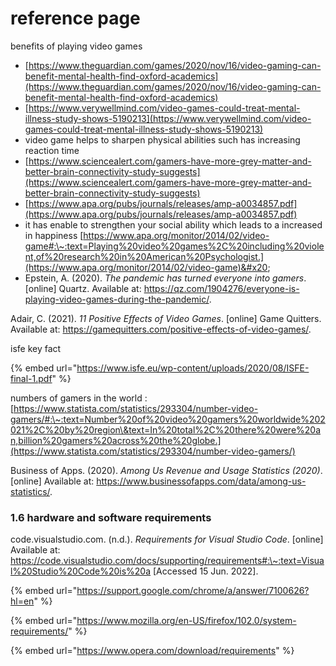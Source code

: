 # reference page



benefits of playing video games

* [https://www.theguardian.com/games/2020/nov/16/video-gaming-can-benefit-mental-health-find-oxford-academics](https://www.theguardian.com/games/2020/nov/16/video-gaming-can-benefit-mental-health-find-oxford-academics)
* [https://www.verywellmind.com/video-games-could-treat-mental-illness-study-shows-5190213](https://www.verywellmind.com/video-games-could-treat-mental-illness-study-shows-5190213)
* video game helps to sharpen physical abilities    such has increasing  reaction time&#x20;
* [https://www.sciencealert.com/gamers-have-more-grey-matter-and-better-brain-connectivity-study-suggests](https://www.sciencealert.com/gamers-have-more-grey-matter-and-better-brain-connectivity-study-suggests)
* [https://www.apa.org/pubs/journals/releases/amp-a0034857.pdf](https://www.apa.org/pubs/journals/releases/amp-a0034857.pdf)
* it has enable to strengthen your social ability which leads to  a increased in happiness [https://www.apa.org/monitor/2014/02/video-game#:\~:text=Playing%20video%20games%2C%20including%20violent,of%20research%20in%20American%20Psychologist.](https://www.apa.org/monitor/2014/02/video-game)&#x20;
* Epstein, A. (2020). _The pandemic has turned everyone into gamers_. \[online] Quartz. Available at: https://qz.com/1904276/everyone-is-playing-video-games-during-the-pandemic/.

Adair, C. (2021). _11 Positive Effects of Video Games_. \[online] Game Quitters. Available at: https://gamequitters.com/positive-effects-of-video-games/.

isfe  key fact&#x20;

{% embed url="https://www.isfe.eu/wp-content/uploads/2020/08/ISFE-final-1.pdf" %}

numbers of gamers in the world : [https://www.statista.com/statistics/293304/number-video-gamers/#:\~:text=Number%20of%20video%20gamers%20worldwide%202021%2C%20by%20region\&text=In%20total%2C%20there%20were%20an,billion%20gamers%20across%20the%20globe.](https://www.statista.com/statistics/293304/number-video-gamers/)

Business of Apps. (2020). _Among Us Revenue and Usage Statistics (2020)_. \[online] Available at: https://www.businessofapps.com/data/among-us-statistics/.





### 1.6 hardware and software  requirements

code.visualstudio.com. (n.d.). _Requirements for Visual Studio Code_. \[online] Available at: https://code.visualstudio.com/docs/supporting/requirements#:\~:text=Visual%20Studio%20Code%20is%20a \[Accessed 15 Jun. 2022].

{% embed url="https://support.google.com/chrome/a/answer/7100626?hl=en" %}

{% embed url="https://www.mozilla.org/en-US/firefox/102.0/system-requirements/" %}

{% embed url="https://www.opera.com/download/requirements" %}
